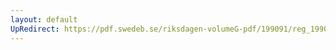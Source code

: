 ```yaml
---
layout: default
UpRedirect: https://pdf.swedeb.se/riksdagen-volumeG-pdf/199091/reg_199091/reg_199091_0753.pdf
---
```

